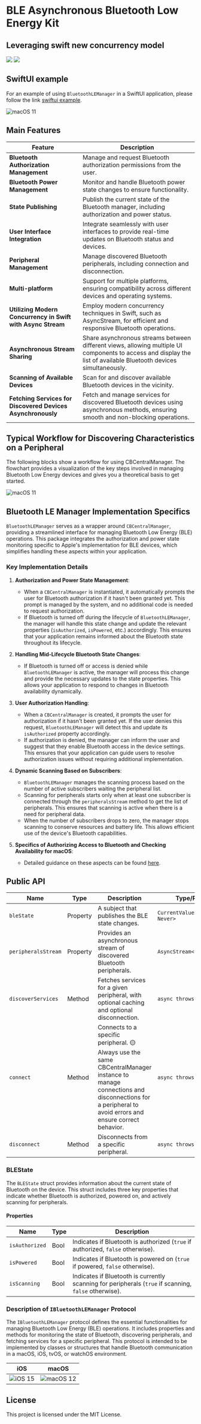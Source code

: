 # BLE Asynchronous Bluetooth Low Energy Kit
## Leveraging swift new concurrency model

[![](https://img.shields.io/endpoint?url=https%3A%2F%2Fswiftpackageindex.com%2Fapi%2Fpackages%2FThe-Igor%2Fbluetooth-law-energy-swift%2Fbadge%3Ftype%3Dswift-versions)](https://swiftpackageindex.com/The-Igor/bluetooth-law-energy-swift) [![](https://img.shields.io/endpoint?url=https%3A%2F%2Fswiftpackageindex.com%2Fapi%2Fpackages%2FThe-Igor%2Fbluetooth-law-energy-swift%2Fbadge%3Ftype%3Dplatforms)](https://swiftpackageindex.com/The-Igor/bluetooth-law-energy-swift)

## SwiftUI example

For an example of using `BluetoothLEManager` in a SwiftUI application, please follow the link [swiftui example](https://github.com/The-Igor/bluetooth-law-energy_example).

![macOS 11](https://github.com/The-Igor/bluetooth-law-energy-swift/blob/main/img/ble_mac.png) 

## Main Features 

| Feature | Description |
|---------|-------------|
| **Bluetooth Authorization Management** | Manage and request Bluetooth authorization permissions from the user. |
| **Bluetooth Power Management** | Monitor and handle Bluetooth power state changes to ensure functionality. |
| **State Publishing** | Publish the current state of the Bluetooth manager, including authorization and power status. |
| **User Interface Integration** | Integrate seamlessly with user interfaces to provide real-time updates on Bluetooth status and devices. |
| **Peripheral Management** | Manage discovered Bluetooth peripherals, including connection and disconnection. |
| **Multi-platform** | Support for multiple platforms, ensuring compatibility across different devices and operating systems. |
| **Utilizing Modern Concurrency in Swift with Async Stream** | Employ modern concurrency techniques in Swift, such as AsyncStream, for efficient and responsive Bluetooth operations. |
| **Asynchronous Stream Sharing** | Share asynchronous streams between different views, allowing multiple UI components to access and display the list of available Bluetooth devices simultaneously. |
| **Scanning of Available Devices** | Scan for and discover available Bluetooth devices in the vicinity. |
| **Fetching Services for Discovered Devices Asynchronously** | Fetch and manage services for discovered Bluetooth devices using asynchronous methods, ensuring smooth and non-blocking operations. |

## Typical Workflow for Discovering Characteristics on a Peripheral

The following blocks show a workflow for using CBCentralManager. The flowchart provides a visualization of the key steps involved in managing Bluetooth Low Energy devices and gives you a theoretical basis to get started.

![macOS 11](https://github.com/The-Igor/bluetooth-law-energy-swift/blob/main/img/ble_flow.png)
 
 
## Bluetooth LE Manager Implementation Specifics

`BluetoothLEManager` serves as a wrapper around `CBCentralManager`, providing a streamlined interface for managing Bluetooth Low Energy (BLE) operations. This package integrates the authorization and power state monitoring specific to Apple's implementation for BLE devices, which simplifies handling these aspects within your application.

### Key Implementation Details

1. **Authorization and Power State Management**:
   - When a `CBCentralManager` is instantiated, it automatically prompts the user for Bluetooth authorization if it hasn't been granted yet. This prompt is managed by the system, and no additional code is needed to request authorization.
   - If Bluetooth is turned off during the lifecycle of `BluetoothLEManager`, the manager will handle this state change and update the relevant properties (`isAuthorized`, `isPowered`, etc.) accordingly. This ensures that your application remains informed about the Bluetooth state throughout its lifecycle.

2. **Handling Mid-Lifecycle Bluetooth State Changes**:
   - If Bluetooth is turned off or access is denied while `BluetoothLEManager` is active, the manager will process this change and provide the necessary updates to the state properties. This allows your application to respond to changes in Bluetooth availability dynamically.

3. **User Authorization Handling**:
   - When a `CBCentralManager` is created, it prompts the user for authorization if it hasn't been granted yet. If the user denies this request, `BluetoothLEManager` will detect this and update its `isAuthorized` property accordingly.
   - If authorization is denied, the manager can inform the user and suggest that they enable Bluetooth access in the device settings. This ensures that your application can guide users to resolve authorization issues without requiring additional implementation.

4. **Dynamic Scanning Based on Subscribers**:
   - `BluetoothLEManager` manages the scanning process based on the number of active subscribers waiting the peripheral list.
   - Scanning for peripherals starts only when at least one subscriber is connected through the `peripheralsStream` method to get the list of peripherals. This ensures that scanning is active when there is a need for peripheral data.
   - When the number of subscribers drops to zero, the manager stops scanning to conserve resources and battery life. This allows efficient use of the device's Bluetooth capabilities.
5. **Specifics of Authorizing Access to Bluetooth and Checking Availability for macOS**:
   - Detailed guidance on these aspects can be found [here](https://github.com/The-Igor/bluetooth-law-energy_example).
   
## Public API

| Name                | Type     | Description                                                                                                             | Type/Return Type                    |
|---------------------|----------|-------------------------------------------------------------------------------------------------------------------------|-------------------------------------|
| `bleState`          | Property | A subject that publishes the BLE state changes.                                                                         | `CurrentValueSubject<BLEState, Never>` |
| `peripheralsStream` | Property | Provides an asynchronous stream of discovered Bluetooth peripherals.                                                    | `AsyncStream<[CBPeripheral]>`          |
| `discoverServices`  | Method   | Fetches services for a given peripheral, with optional caching and optional disconnection. | `async throws -> [CBService]` |
| `connect`           | Method   | Connects to a specific peripheral. 🟡 Always use the same CBCentralManager instance to manage connections and disconnections for a peripheral to avoid errors and ensure correct behavior. | `async throws -> Void`    |
| `disconnect`        | Method   | Disconnects from a specific peripheral. | `async throws -> Void`    |


### BLEState

The `BLEState` struct provides information about the current state of Bluetooth on the device. This struct includes three key properties that indicate whether Bluetooth is authorized, powered on, and actively scanning for peripherals.

#### Properties

| Name           | Type   | Description                                                                 |
|----------------|--------|-----------------------------------------------------------------------------|
| `isAuthorized` | Bool   | Indicates if Bluetooth is authorized (`true` if authorized, `false` otherwise). |
| `isPowered`    | Bool   | Indicates if Bluetooth is powered on (`true` if powered, `false` otherwise). |
| `isScanning`   | Bool   | Indicates if Bluetooth is currently scanning for peripherals (`true` if scanning, `false` otherwise). |


### Description of `IBluetoothLEManager` Protocol

The `IBluetoothLEManager` protocol defines the essential functionalities for managing Bluetooth Low Energy (BLE) operations. It includes properties and methods for monitoring the state of Bluetooth, discovering peripherals, and fetching services for a specific peripheral. This protocol is intended to be implemented by classes or structures that handle Bluetooth communication in a macOS, iOS, tvOS, or watchOS environment.


|  iOS | macOS | 
|------|-------|
| ![iOS 15](https://github.com/The-Igor/bluetooth-law-energy-swift/blob/main/img/ble_manager.jpeg) | ![macOS 12](https://github.com/The-Igor/bluetooth-law-energy-swift/blob/main/img/ble_discover.gif) |

## License

This project is licensed under the MIT License.
